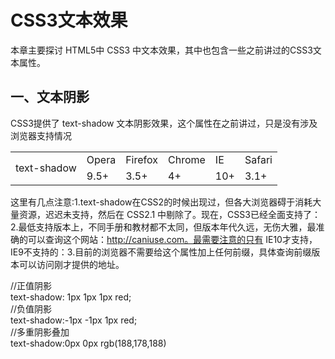 # CSS3文本效果 #
本章主要探讨 HTML5中 CSS3 中文本效果，其中也包含一些之前讲过的CSS3文本属性。
## 一、文本阴影 ##
CSS3提供了 text-shadow 文本阴影效果，这个属性在之前讲过，只是没有涉及浏览器支持情况
<html>
    <table>
    <tr><td rowspan="2">text-shadow</td><td>Opera</td><td>Firefox</td><td>Chrome</td><td>IE</td><td>Safari</td></tr>
    <tr><td>9.5+</td><td>3.5+</td><td>4+</td><td>10+</td><td>3.1+</td></tr>
    </table>
</html>

这里有几点注意:1.text-shadow在CSS2的时候出现过，但各大浏览器碍于消耗大量资源，迟迟未支持，然后在 CSS2.1 中剔除了。现在，CSS3已经全面支持了：2.最低支持版本上，不同手册和教材都不太同，但版本年代久远，无伤大雅，最准确的可以查询这个网站：http://caniuse.com。最需要注意的只有 IE10才支持，IE9不支持的：3.目前的浏览器不需要给这个属性加上任何前缀，具体查询前缀版本可以访问刚才提供的地址。


<text>
//正值阴影<br>
text-shadow: 1px 1px 1px red;<br>
//负值阴影<br>
text-shadow:-1px -1px 1px red;<br>
//多重阴影叠加<br>
text-shadow:0px 0px rgb(188,178,188)
</text>
